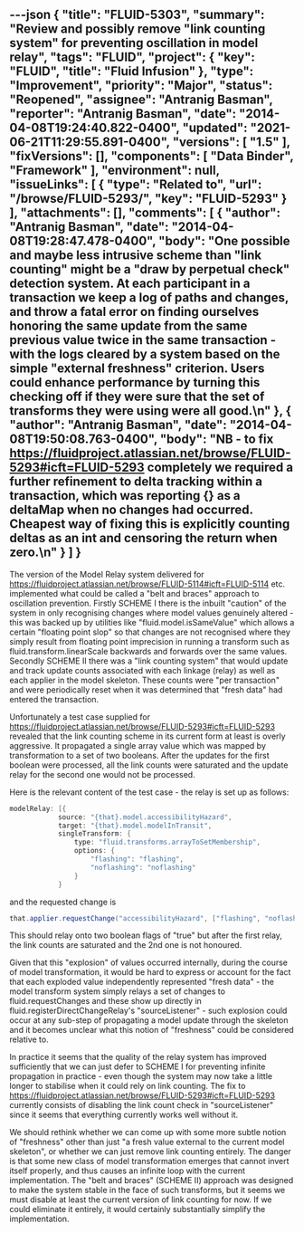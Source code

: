 ---json
{
  "title": "FLUID-5303",
  "summary": "Review and possibly remove \"link counting system\" for preventing oscillation in model relay",
  "tags": "FLUID",
  "project": {
    "key": "FLUID",
    "title": "Fluid Infusion"
  },
  "type": "Improvement",
  "priority": "Major",
  "status": "Reopened",
  "assignee": "Antranig Basman",
  "reporter": "Antranig Basman",
  "date": "2014-04-08T19:24:40.822-0400",
  "updated": "2021-06-21T11:29:55.891-0400",
  "versions": [
    "1.5"
  ],
  "fixVersions": [],
  "components": [
    "Data Binder",
    "Framework"
  ],
  "environment": null,
  "issueLinks": [
    {
      "type": "Related to",
      "url": "/browse/FLUID-5293/",
      "key": "FLUID-5293"
    }
  ],
  "attachments": [],
  "comments": [
    {
      "author": "Antranig Basman",
      "date": "2014-04-08T19:28:47.478-0400",
      "body": "One possible and maybe less intrusive scheme than \"link counting\" might be a \"draw by perpetual check\" detection system. At each participant in a transaction we keep a log of paths and changes, and throw a fatal error on finding ourselves honoring the same update from the same previous value twice in the same transaction - with the logs cleared by a system based on the simple \"external freshness\" criterion. Users could enhance performance by turning this checking off if they were sure that the set of transforms they were using were all good.\n"
    },
    {
      "author": "Antranig Basman",
      "date": "2014-04-08T19:50:08.763-0400",
      "body": "NB - to fix <https://fluidproject.atlassian.net/browse/FLUID-5293#icft=FLUID-5293> completely we required a further refinement to delta tracking within a transaction, which was reporting {} as a deltaMap when no changes had occurred. Cheapest way of fixing this is explicitly counting deltas as an int and censoring the return when zero.\n"
    }
  ]
}
---
The version of the Model Relay system delivered for <https://fluidproject.atlassian.net/browse/FLUID-5114#icft=FLUID-5114> etc. implemented what could be called a "belt and braces" approach to oscillation prevention. Firstly SCHEME I there is the inbuilt "caution" of the system in only recognising changes where model values genuinely altered - this was backed up by utilities like "fluid.model.isSameValue" which allows a certain "floating point slop" so that changes are not recognised where they simply result from floating point imprecision in running a transform such as fluid.transform.linearScale backwards and forwards over the same values. Secondly SCHEME II there was a "link counting system" that would update and track update counts associated with each linkage (relay) as well as each applier in the model skeleton. These counts were "per transaction" and were periodically reset when it was determined that "fresh data" had entered the transaction.

Unfortunately a test case supplied for <https://fluidproject.atlassian.net/browse/FLUID-5293#icft=FLUID-5293> revealed that the link counting scheme in its current form at least is overly aggressive. It propagated a single array value which was mapped by transformation to a set of two booleans. After the updates for the first boolean were processed, all the link counts were saturated and the update relay for the second one would not be processed.

Here is the relevant content of the test case - the relay is set up as follows:

```java
modelRelay: [{
            source: "{that}.model.accessibilityHazard",
            target: "{that}.model.modelInTransit",
            singleTransform: {
                type: "fluid.transforms.arrayToSetMembership",
                options: {
                    "flashing": "flashing",
                    "noflashing": "noflashing"
                }
            }
```

and the requested change is&#x20;

```java
that.applier.requestChange("accessibilityHazard", ["flashing", "noflashing"]);
```

This should relay onto two boolean flags of "true" but after the first relay, the link counts are saturated and the 2nd one is not honoured.

Given that this "explosion" of values occurred internally, during the course of model transformation, it would be hard to express or account for the fact that each exploded value independently represented "fresh data" - the model transform system simply relays a set of changes to fluid.requestChanges and these show up directly in fluid.registerDirectChangeRelay's "sourceListener" - such explosion could occur at any sub-step of propagating a model update through the skeleton and it becomes unclear what this notion of "freshness" could be considered relative to.

In practice it seems that the quality of the relay system has improved sufficiently that we can just defer to SCHEME I for preventing infinite propagation in practice - even though the system may now take a little longer to stabilise when it could rely on link counting. The fix to <https://fluidproject.atlassian.net/browse/FLUID-5293#icft=FLUID-5293> currently consists of disabling the link count check in "sourceListener" since it seems that everything currently works well without it.

We should rethink whether we can come up with some more subtle notion of "freshness" other than just "a fresh value external to the current model skeleton", or whether we can just remove link counting entirely. The danger is that some new class of model transformation emerges that cannot invert itself properly, and thus causes an infinite loop with the current implementation. The "belt and braces" (SCHEME II) approach was designed to make the system stable in the face of such transforms, but it seems we must disable at least the current version of link counting for now. If we could eliminate it entirely, it would certainly substantially simplify the implementation.

        
